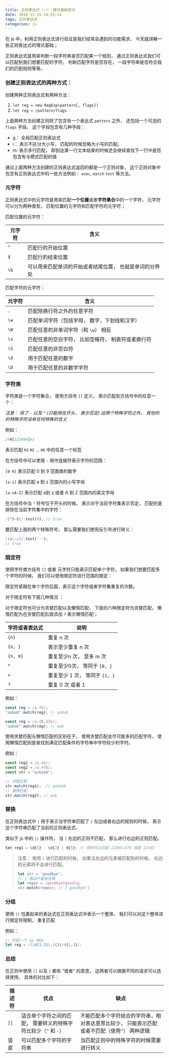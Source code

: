 ```yaml
---
title: 正则表达式（一）：理论基础部分
date: 2018-12-15 14:55:14
tags: 正则表达式
categories: js
---
```


在 js 中，利用正则表达式进行验证是我们经常会遇到的功能需求， 今天就讲解一些正则表达式的理论基础；

正则表达式是用来判断一段字符串是否匹配某一个规则， 通过正则表达式我们可以匹配到我们想要匹配的字符， 判断匹配字符是否存在， 一段字符串是否符合我们的匹配规则等等。

### 创建正则表达式的两种方式：

创建两种正则表达式有两种方法：

1. `let reg = new RegExp(pattern[, flags])`
2. `let reg = /pattern/flags`

上面两种方法创建正则除了包含有一个表达式 `pattern` 之外， 还包括一个可选的 `flags`  字段， 这个字段包含有几种字段：

- g： 全局匹配正则表达式
- i： 表示不区分大小写， 匹配的时候忽略大小写的匹配。
- m: 表示多行匹配， 即到达某一行文本结束的时候还会继续查找下一行中是否包含有与模式匹配的值

通过上面两种方法创建的正则表达式返回的都是一个正则对象， 这个正则对象中包含有正则表达式中的一些方法例如： `exec`, `match` `test` 等方法。

###  元字符

正则表达式中的元字符是用来匹配**一个位置**或者**字符集合**中的一个字符， 元字符可以分为两种类型， 匹配位置的元字符和匹配字符的元字符；

匹配位置的元字符：

| 元字符  | 含义                           |
| ---- | ---------------------------- |
| `^`  | 匹配行的开始位置                     |
| `$`  | 匹配行的结束位置                     |
| `\b` | 可以用来匹配单词的开始或者结尾位置， 也就是单词的分界处 |

匹配字符的元字符：

| 元字符  | 含义                         |
| ---- | -------------------------- |
| `.`  | 匹配除换行符之外的任意字符              |
| `\w` | 匹配单词字符（包括字母， 数字，下划线和汉字）    |
| `\W` | 匹配任意的非单词字符（和 `\w`） 相反      |
| `\s` | 匹配任意的空白字符， 比如空格符， 制表符或者换行符 |
| `\S` | 匹配任意的非空白符                  |
| `\d` | 用于匹配任意的数字                  |
| `\D` | 用于匹配任意的非数字字符               |

###  字符类

字符类是一个字符集合， 使用方括号 `[]` 定义， 表示匹配到方括号中的任意一个：

*注意： 除了 `-` 以及 `^` (只能用在开头， 表示否定) 这两个特殊字符之外， 其他的的特殊字符没有任何特殊的含义*

例如：

```haskell
/<H[123456]>/
```

表示匹配 `H1` `H2` ... `H6`  中的任意一个标签

在方括号中可以使用 `-` 用作连接符表示字符的范围：

`[0-9]` 表示匹配 0 到 9  范围类的数字

`[a-z]` 表示匹配 a 到 z 范围内的小写字母

`[a-zA-Z]` 表示匹配 a到 z 或者 A 到 Z 范围内的英文字母

在方括号中当 `^` 符号位于开头的时候， 表示对于当前字符集表示否定， 匹配的是排除在当前字符集中的字符：

```javascript
/[^0-8]/.test(9); // true
```

要匹配上面的两个特殊符号， 那么需要我们使用反引号进行转义：

```js
/[a\-c]/.test('-');
// true
```



### 限定符

使用字符类方括号 `[]` 或者 元字符只能表示匹配单个字符， 如果我们想要匹配多个字符的时候， 我们可以使用限定符进行范围的限定：

限定符紧跟在单个字符后面，表示这个字符或者字符集重复的次数。 

对于限定符有下面几种情况 ：

对于限定符也可分为贪婪匹配以及懒惰匹配， 下面的六种限定符为贪婪匹配， 懒惰匹配为在贪婪匹配后面添加 `?` 表示懒惰匹配；

| 字符或者表达式  | 说明                    |
| -------- | --------------------- |
| `{n}`    | 重复 n 次                |
| `{n, }`  | 表示至少重复 n 次            |
| `{n, m}` | 重复至少n 次， 至多 m 次       |
| `*`      | 重复至少0次， 等同于 `{0, }`   |
| `+`      | 重复至少 1 次， 等同于 `{1, }` |
| `?`      | 重复 0 次 或者 1           |

例如：

```javascript
const reg = /a.*b/;
"aabab".match(reg); // aabab

const reg = /a.{0,1}b/;
"aabab".match(reg); // aab
```

使用贪婪匹配与懒惰匹配的区别在于， 使用贪婪匹配会尽可能多的匹配字符， 使用懒惰匹配则是查找到满足匹配条件的字符串中字符较少的字符。

例如：

```javascript
const reg1 = /a.+b/;
const reg2 = /a.+?b/;
const str = "avbaab";

// 贪婪匹配
str.match(reg1);  // avbaab
// 懒惰匹配
str.match(reg2); // avb
```



### 替换

在正则表达式中 `|` 用于表示当字符串匹配了 `|` 左边或者右边的规则的时候， 表示这个字符串匹配了当前的正则表达式，

类似于 js 中的 `||` 操作符， 当 `|` 左边的正则不匹配， 那么进行右边的正则匹配。

```javascript
let reg1 = \d{5} - \d{3} | d{5}; // 同时可以匹配 12345-678 或者 12345
```

> 注意： 使用 `|` 进行匹配的时候， 如果当左边的元素被匹配到的时候， 右边的元素将不会进行匹配。
>
> ```js
> let str = 'goodbye';
> // | 两边不能有空格
> let regex = /goodbye|good/g;
> str.match(regex); // ['goodbye']
> ```

### 分组

使用 `()` 包裹起来的表达式在正则表达式中表示一个整体， 我们可以对这个整体进行限定符限制， 重复匹配

例如：

```javascript
// 匹配一个 ip 地址
let reg = /(\d{1,3}\.){3}/d{1,3}/;
```

### 总结

在正则中使用 `[]` 以及 `|` 都有 “或者” 的意思， 这两者可以根据不同的请求可以选择使用， 具体的对比如下：

| 描述符 | 优点                                                         | 缺点                                                         |
| ------ | ------------------------------------------------------------ | ------------------------------------------------------------ |
| `[]`   | 适合单个字符之间的匹配， 需要转义的特殊字符比较少（`^`  和 `-`） | 不能匹配多个字符结合的字符串，相对表达意思比较少， 只能表示匹配或者不匹配（使用`^`） 两种逻辑 |
| 竖直   | 可以匹配多个字符的字符串                                     | 当匹配正则中的特殊字符的时候需要进行转义                     |



